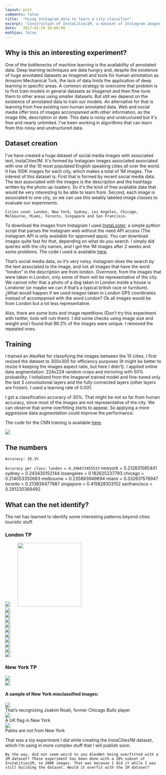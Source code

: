 ```yaml
---
layout: post
comments: false
title:  "Using Instagram data to learn a city classifier"
excerpt: "Construction of InstaCities1M, a dataset of Instagram images associated to a city and training of a CNN that learns to classify images betweeen the different cities. A simple experiment to show how social media data can be used to learn."
date:   2017-03-29 20:00:00
mathjax: false
---
```



## Why is this an interesting experiment?

One of the bottlenecks of machine learning is the availability of annotated data. Deep learning techniques are data hungry and, despite the existence of huge annotated datasets as Imagenet and tools for human annotation as Amazon Mechanical Turk, the lack of data limits the application of deep learning in specific areas. A common strategy to overcome that problem is to first train models in general datasets as Imagenet and then fine-tune them to other areas using smaller datasets. But still we depend on the existence of annotated data to train our models.
An alternative for that is learning from free existing non-human annotated data. Web and social media offer tons of images accompanied with other information, as the image title, description or date. This data is noisy and unstructured but it's free and nearly unlimited. I've been working in algorithms that can learn from this noisy and unstructured data. 

## Dataset creation

I've have created a huge dataset of social media images with associated text, InstaCities1M. It's formed by Instagram images associated associated with one of the 10 most populated English speaking cities all over the world. It has 100K images for each city, which makes a total of 1M images. The interest of this dataset is: First that is formed by recent social media data. The text associated with the images is the description and the hashtags written by the photo up-loaders. So it's the kind of free available data that would be very interesting to be able to learn from. Second, each image is associated to one city, so we can use this weakly labeled image classes to evaluate our experiments.


`Cities used: London, New York, Sydney, Los Angeles, Chicago, Melbourne, Miami, Toronto, Singapore and San Francisco.`

To download the images from Instagram I used [InstaLooter](https://github.com/althonos/InstaLooter), a simple python script that parses the Instagram web without the need API access (The instagram API is only available for approved apps). You can download images quite fast for that, depending on what do you search. I simply did queries with the city names, and I got the 1M images after 2 weeks and some problems. The code I used is available [here](https://github.com/gombru/SocialMediaWeakLabeling/tree/master/instagram).

That’s social media data, so it’s very noisy. Instagram does the search by the text associated to the image, and not all images that have the word “london” in the description are from london. Overmore, from the images that were taken in London, only some of them will be representative of the city. We cannot infer that a photo of a dog taken in London inside a house is Londoner (or maybe we can if that’s a typical british race or furniture). 
¿What would happen if we used images taken in London GPS coordinates instead of accompanied with the word London? Ok all images would be from London but a lot less representative.

Also, there are some bots and image repetitions (Don’t try this experiment with twitter, bots will ruin them). I did some checks using image size and weight and I found that 98.3% of the images were unique. I removed the repeated ones. 


## Training

I trained an AlexNet for classifying the images between the 10 cities. I first resized the dataset to 300x300 for efficiency purposes (It might be better to resize it keeping the images aspect ratio, but here I didn’t).  I applied online data augmentation: 224x224 random crops and mirroring with 50% probability. I initialized from the Imagenet trained model and fine-tuned only the last 3 convolutional layers and the fully connected layers (other layers are frozen). I used a learning rate of 0.001.

I got a classification accuracy of 30%. That might be not so far from human accuracy, since most of the images are not representative of the city. We can observe that some overfitting starts to appear. So applying a more aggressive data augmentation could improve the performance.

The code for the CNN training is available [here](https://github.com/gombru/SocialMediaWeakLabeling/tree/master/cnn).

<div class="imgcap">
<img src="/assets/cities_classification/training.png">
</div>


## The numbers

`Accuracy: 26.3%`

`Accuracy per class:`
`london = 0.296673455533`
newyork = 0.212831585441
sydney = 0.243430152144
losangeles = 0.182625237793
chicago = 0.214053350683
melbourne = 0.235893949694
miami = 0.332631578947
toronto = 0.213836477987
singapore = 0.415828303152
sanfrancisco = 0.291230366492

## What can the net identify? 

The net has learned to identify some interesting patterns beyond cities touristic stuff.

### London TP

<div class="imgcap">
<div style="display:inline-block">
	<img src="/assets/cities_classification/image6.jpg">
</div>
<div style="display:inline-block; margin-left: 20px;">
	<img src="/assets/cities_classification/image2.jpg" height="206">
</div>


<div class="imgcap">
<img src="/assets/cities_classification/image6.jpg">
</div>
<div class="imgcap">
<img src="/assets/cities_classification/image2.jpg">
</div>
<div class="imgcap">
<img src="/assets/cities_classification/image1.jpg">
</div>
<div class="imgcap">
<img src="/assets/cities_classification/image5.jpg">
</div>
<div class="imgcap">
<img src="/assets/cities_classification/image7.jpg">
</div>
<div class="imgcap">
<img src="/assets/cities_classification/image11.jpg">
</div>
<div class="imgcap">
<img src="/assets/cities_classification/image13.jpg">
</div>
<div class="imgcap">
<img src="/assets/cities_classification/image15.jpg">
</div>
<div class="imgcap">
<img src="/assets/cities_classification/image17.jpg">
</div>
<div class="imgcap">
<img src="/assets/cities_classification/image20.jpg">
</div>

### New York TP

<div class="imgcap">
<img src="/assets/cities_classification/image8.jpg">
</div>
<div class="imgcap">
<img src="/assets/cities_classification/image8.jpg">
</div>

#### A sample of New York misclassified images:

<div class="imgcap">
<img src="/assets/cities_classification/image22.jpg">
</div>
That’s recognizing Joakim Noah, former Chicago Bulls player
<div class="imgcap">
<img src="/assets/cities_classification/image23.jpg">
</div>
A UK flag in New York
<div class="imgcap">
<img src="/assets/cities_classification/image4.jpg">
</div>
Palms are not from New York

That was a toy experiment I did while creating the InstaCities1M dataset, which I’m using in more complex stuff that I will publish soon.
 
`By the way, did not seem weird to you AlexNet being overfitted with a 1M dataset? These experiment has been done with a 20% subset of InstaCities1M, so 200K images. That was because I did it while I was still building the dataset. Would it overfit with the 1M dataset?`









